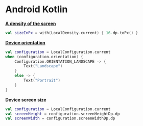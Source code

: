# Android Kotlin

[**A density of the screen**](https://developer.android.com/reference/kotlin/androidx/compose/ui/unit/Density)
```Kotlin
val sizeInPx = with(LocalDensity.current) { 16.dp.toPx() }
```
[**Device orientation**](https://foso.github.io/Jetpack-Compose-Playground/general/compositionlocal/#localconfiguration)
```Kotlin
val configuration = LocalConfiguration.current
when (configuration.orientation) {
    Configuration.ORIENTATION_LANDSCAPE -> {
        Text("Landscape")
    }
    else -> {
        Text("Portrait")
    }
}
```

**Device screen size**
```Kotlin
val configuration = LocalConfiguration.current
val screenHeight = configuration.screenHeightDp.dp
val screenWidth = configuration.screenWidthDp.dp
```
